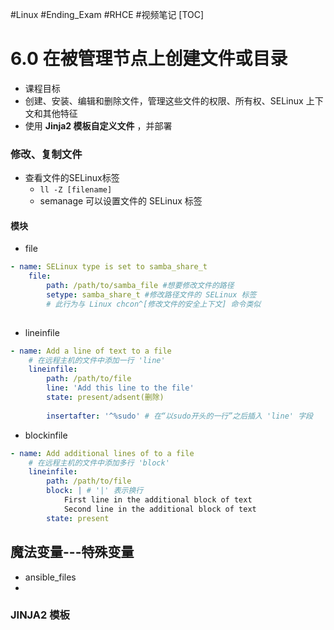 #Linux #Ending_Exam #RHCE #视频笔记
[TOC]

# 6.0 在被管理节点上创建文件或目录

-  课程目标
  - 创建、安装、编辑和删除文件，管理这些文件的权限、所有权、SELinux 上下文和其他特征
  - 使用 **Jinja2 模板自定义文件** ，并部署

### 修改、复制文件

- 查看文件的SELinux标签
  - `ll -Z [filename]` 
  - semanage  可以设置文件的 SELinux 标签

#### 模块

- file

```yaml
- name: SELinux type is set to samba_share_t
	file:
		path: /path/to/samba_file #想要修改文件的路径
		setype: samba_share_t #修改路径文件的 SELinux 标签
		# 此行为与 Linux chcon^[修改文件的安全上下文] 命令类似
		
```



- lineinfile

```yaml
- name: Add a line of text to a file
	# 在远程主机的文件中添加一行 'line' 
	lineinfile:
		path: /path/to/file
		line: 'Add this line to the file'
		state: present/adsent(删除)
		
		insertafter: '^%sudo' # 在“以sudo开头的一行”之后插入 'line' 字段
```

- blockinfile

```yaml
- name: Add additional lines of to a file
	# 在远程主机的文件中添加多行 'block'
	lineinfile:
		path: /path/to/file
		block: | # '|' 表示换行
			First line in the additional block of text
			Second line in the additional block of text
		state: present
```

## 魔法变量---特殊变量

- ansible_files
- 



### JINJA2 模板

